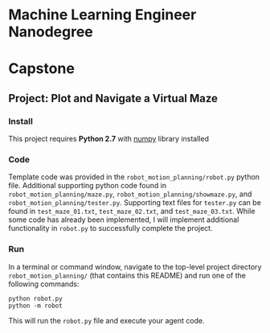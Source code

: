 # Machine Learning Engineer Nanodegree
# Capstone
## Project: Plot and Navigate a Virtual Maze

### Install
This project requires **Python 2.7** with [numpy](http://www.numpy.org/) library installed

### Code
Template code was provided in the `robot_motion_planning/robot.py` python file. Additional supporting python code found in `robot_motion_planning/maze.py`, `robot_motion_planning/showmaze.py`, and `robot_motion_planning/tester.py`. Supporting text files for `tester.py` can be found in `test_maze_01.txt`, `test_maze_02.txt`, and `test_maze_03.txt`. While some code has already been implemented, I will implement additional functionality in `robot.py` to successfully complete the project.

### Run
In a terminal or command window, navigate to the top-level project directory `robot_motion_planning/` (that contains this README) and run one of the following commands:

`python robot.py` \
`python -m robot`

This will run the `robot.py` file and execute your agent code.


